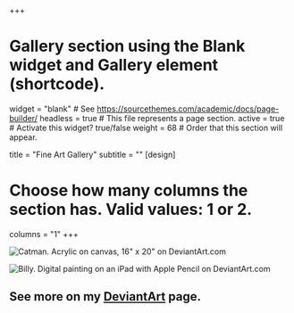 +++
# Gallery section using the Blank widget and Gallery element (shortcode).
widget = "blank"  # See https://sourcethemes.com/academic/docs/page-builder/
headless = true  # This file represents a page section.
active = true  # Activate this widget? true/false
weight = 68  # Order that this section will appear.

title = "Fine Art Gallery"
subtitle = ""
[design]
  # Choose how many columns the section has. Valid values: 1 or 2.
  columns = "1"
+++


<div class='pixels-photo'">
  <p>
    <img src='catman.jpg' alt='Catman. Acrylic on canvas, 16" x 20" on DeviantArt.com'>
  </p>
  <a href='https://www.deviantart.com/jennatbee/art/Catman-840411792' target="_blank" alt='Catman. Acrylic on canvas, 16" x 20" on DeviantArt.com'></a>
</div>

<div class='pixels-photo'">
  <p>
    <img src='billy_ipad.jpg' alt='Billy. Digital painting on an iPad with Apple Pencil on DeviantArt.com'>
  </p>
  <a href='https://www.deviantart.com/jennatbee/art/Billy-840412964' target="_blank" alt='Billy. Digital painting on an iPad with Apple Pencil on DeviantArt.com'></a>
</div>



<h2> See more on my <a href="https://www.deviantart.com/jennatbee" target="_blank">DeviantArt</a> page.</h2>


